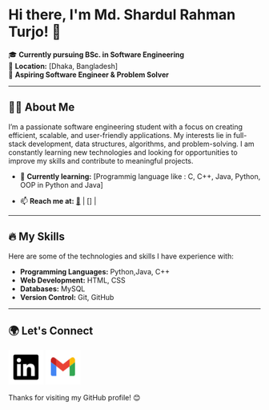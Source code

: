 # Hi there, I'm Md. Shardul Rahman Turjo! 👋

🎓 **Currently pursuing BSc. in Software Engineering**  
📍 **Location:** [Dhaka, Bangladesh]  
💼 **Aspiring Software Engineer & Problem Solver**  

---

## 👨‍💻 About Me

I’m a passionate software engineering student with a focus on creating efficient, scalable, and user-friendly applications. My interests lie in full-stack development, data structures, algorithms, and problem-solving. I am constantly learning new technologies and looking for opportunities to improve my skills and contribute to meaningful projects.

- 🌱 **Currently learning:** [Programmig language like : C, C++, Java, Python, OOP in Python and Java]
<!-- - 🛠️ **Languages & Tools:**  
  - **Languages:** [List key programming languages (e.g., Python, Java, JavaScript, etc.)]
  - **Frameworks:** [React, Node.js, Django, etc.]
  - **Tools:** [Git, Docker, VS Code, etc.]
- 💡 **Open to:** Internships, project collaborations, and learning opportunities. -->
- 📫 **Reach me at:** [📧] | [] | 
<!-- [Portfolio (if available)] -->
[📧]:turjorahman556@gmail.com
[LinkedIn]:https://www.linkedin.com/in/md-shardul-rahman-turjo-a90350263
---

## 🔥 My Skills

Here are some of the technologies and skills I have experience with:

- **Programming Languages:** Python,Java, C++
- **Web Development:** HTML, CSS
- **Databases:** MySQL
- **Version Control:** Git, GitHub
<!-- - **Problem Solving:** Data Structures and Algorithms -->

---

<!-- ## 📈 GitHub Stats

![turjo25 GitHub stats](https://github-readme-stats.vercel.app/api?username=your-github-username&show_icons=true&theme=radical)

--- -->

<!-- ## 📂 Featured Projects

Here are some of my favorite projects that I’ve worked on:

1. **[Project Name](#link-to-project)**  
   Description of the project, the tech stack used, and the key features.

2. **[Another Project](#link-to-project)**  
   Another short description about the project.

Feel free to check out my repositories to see more of my work!

--- -->

## 🌍 Let's Connect

<!-- - **LinkedIn:** [https://www.linkedin.com/in/md-shardul-rahman-turjo-a90350263](#)
- **Email:** [turjorahman556@gmail.com](#) -->

<a href="https://www.linkedin.com/in/md-shardul-rahman-turjo-a90350263"><img src="social-linkedin.svg" width="70" height="70" title="LinkedIn Profile link" ></a>
<a href="https://turjorahman556@gmail.com"><img src="gmail.svg" width="70" height="70" title="Gmail" ></a>

Thanks for visiting my GitHub profile! 😊
